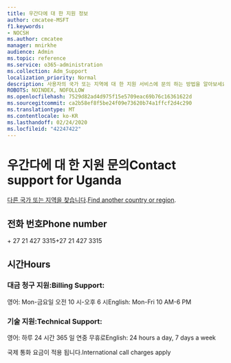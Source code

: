 ```yaml
---
title: 우간다에 대 한 지원 정보
author: cmcatee-MSFT
f1.keywords:
- NOCSH
ms.author: cmcatee
manager: mnirkhe
audience: Admin
ms.topic: reference
ms.service: o365-administration
ms.collection: Adm_Support
localization_priority: Normal
description: 사용자의 국가 또는 지역에 대 한 지원 서비스에 문의 하는 방법을 알아보세요.
ROBOTS: NOINDEX, NOFOLLOW
ms.openlocfilehash: 7529d82ad4d975f15e5709eac69b76c16361622d
ms.sourcegitcommit: ca2b58ef8f5be24f09e73620b74a1ffcf2d4c290
ms.translationtype: MT
ms.contentlocale: ko-KR
ms.lasthandoff: 02/24/2020
ms.locfileid: "42247422"
---
```

# <a name="contact-support-for-uganda"></a><span data-ttu-id="d09cb-103">우간다에 대 한 지원 문의</span><span class="sxs-lookup"><span data-stu-id="d09cb-103">Contact support for Uganda</span></span>

<span data-ttu-id="d09cb-104">[다른 국가 또는 지역을 찾습니다](../contact-support-for-business-products.md).</span><span class="sxs-lookup"><span data-stu-id="d09cb-104">[Find another country or region](../contact-support-for-business-products.md).</span></span>

## <a name="phone-number"></a><span data-ttu-id="d09cb-105">전화 번호</span><span class="sxs-lookup"><span data-stu-id="d09cb-105">Phone number</span></span>
<span data-ttu-id="d09cb-106">+ 27 21 427 3315</span><span class="sxs-lookup"><span data-stu-id="d09cb-106">+27 21 427 3315</span></span>

## <a name="hours"></a><span data-ttu-id="d09cb-107">시간</span><span class="sxs-lookup"><span data-stu-id="d09cb-107">Hours</span></span>
### <a name="billing-support"></a><span data-ttu-id="d09cb-108">대금 청구 지원:</span><span class="sxs-lookup"><span data-stu-id="d09cb-108">Billing Support:</span></span>

<span data-ttu-id="d09cb-109">영어: Mon-금요일 오전 10 시-오후 6 시</span><span class="sxs-lookup"><span data-stu-id="d09cb-109">English: Mon-Fri 10 AM-6 PM</span></span>

### <a name="technical-support"></a><span data-ttu-id="d09cb-110">기술 지원:</span><span class="sxs-lookup"><span data-stu-id="d09cb-110">Technical Support:</span></span>

<span data-ttu-id="d09cb-111">영어: 하루 24 시간 365 일 연중 무휴로</span><span class="sxs-lookup"><span data-stu-id="d09cb-111">English: 24 hours a day, 7 days a week</span></span>

<span data-ttu-id="d09cb-112">국제 통화 요금이 적용 됩니다.</span><span class="sxs-lookup"><span data-stu-id="d09cb-112">International call charges apply</span></span>